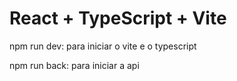 # React + TypeScript + Vite

npm run dev: para iniciar o vite e o typescript

npm run back: para iniciar a api

